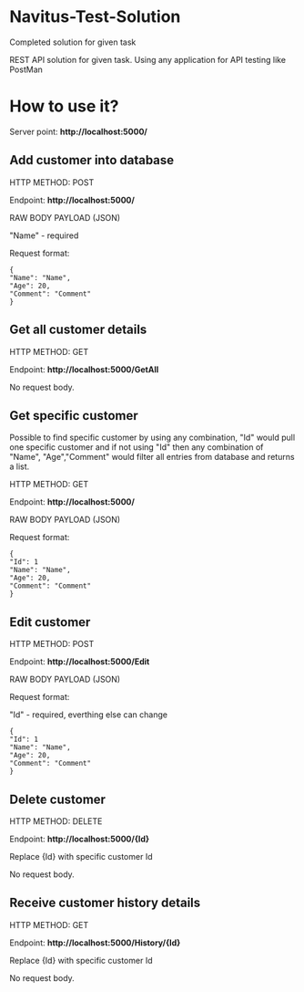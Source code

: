 # Navitus-Test-Solution
Completed solution for given task

REST API solution for given task.
Using any application for API testing like PostMan

# How to use it?
Server point: **http://localhost:5000/**



## **Add customer into database**

HTTP METHOD: POST

Endpoint: **http://localhost:5000/**

RAW BODY PAYLOAD (JSON)

"Name" - required

Request format:
```
{
"Name": "Name",
"Age": 20,
"Comment": "Comment"
}
```


## **Get all customer details**

HTTP METHOD: GET

Endpoint: **http://localhost:5000/GetAll**

No request body.



## **Get specific customer**

Possible to find specific customer by using any combination, "Id" would pull one specific customer and if not using "Id" then any combination of "Name", "Age","Comment" would filter all entries from database and returns a list.

HTTP METHOD: GET

Endpoint: **http://localhost:5000/**

RAW BODY PAYLOAD (JSON)

Request format:

```
{
"Id": 1
"Name": "Name",
"Age": 20,
"Comment": "Comment"
}
```

## **Edit customer**


HTTP METHOD: POST

Endpoint: **http://localhost:5000/Edit**

RAW BODY PAYLOAD (JSON)

Request format:

"Id" - required, everthing else can change

```
{
"Id": 1
"Name": "Name",
"Age": 20,
"Comment": "Comment"
}
```

## **Delete customer**

HTTP METHOD: DELETE

Endpoint: **http://localhost:5000/{Id}**

Replace {Id} with specific customer Id

No request body.


## **Receive customer history details**

HTTP METHOD: GET

Endpoint: **http://localhost:5000/History/{Id}**

Replace {Id} with specific customer Id

No request body.







